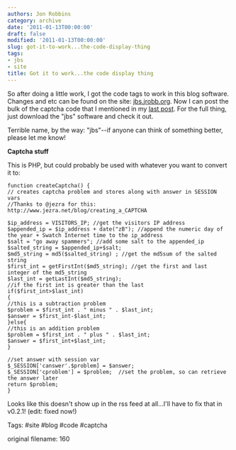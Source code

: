 ```yaml
---
authors: Jon Robbins
category: archive
date: '2011-01-13T00:00:00'
draft: false
modified: '2011-01-13T00:00:00'
slug: got-it-to-work...the-code-display-thing
tags:
- jbs
- site
title: Got it to work...the code display thing
---
```


So after doing a little work, I got the code tags to work in this blog software. Changes and etc can be found on the site:  [jbs.jrobb.org](http://jbs.jrobb.org).
Now I can post the bulk of the captcha code that I mentioned in my [last post](?article=159).  For the full thing, just download the "jbs" software and check it out. 

Terrible name, by the way: "jbs"--if anyone can think of something better, please let me know!

**Captcha stuff**

This is PHP, but could probably be used with whatever you want to convert it to:

```
function createCaptcha() {
// creates captcha problem and stores along with answer in SESSION vars
//Thanks to @jezra for this:  http://www.jezra.net/blog/creating_a_CAPTCHA

$ip_address = VISITORS_IP; //get the visitors IP address
$appended_ip = $ip_address + date("zB"); //append the numeric day of the year + Swatch Internet time to the ip_address
$salt = "go away spammers"; //add some salt to the appended_ip
$salted_string = $appended_ip+$salt;
$md5_string = md5($salted_string) ; //get the md5sum of the salted string
$first_int = getFirstInt($md5_string); //get the first and last integer of the md5_string
$last_int = getLastInt($md5_string);
//if the first int is greater than the last 
if($first_int>$last_int)
{
//this is a subtraction problem
$problem = $first_int . " minus " . $last_int;
$answer = $first_int-$last_int;
}else{
//this is an addition problem
$problem = $first_int . " plus " . $last_int;
$answer = $first_int+$last_int;
}

//set answer with session var
$_SESSION['canswer'.$problem] = $answer;  
$_SESSION['cproblem'] = $problem;  //set the problem, so can retrieve the answer later
return $problem;
}
```

Looks like this doesn't show up in the rss feed at all...I'll have to fix that in v0.2.1! (edit: fixed now!)

Tags: #site #blog #code #captcha


 original filename: 160
